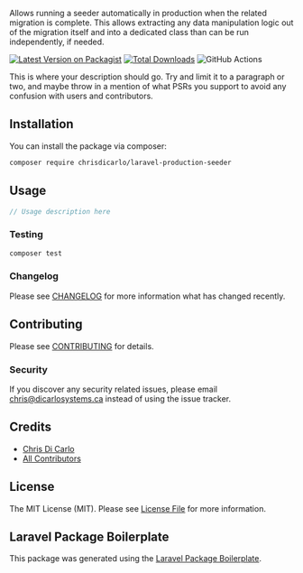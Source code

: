 Allows running a seeder automatically in production when the related migration is complete.  This allows extracting any data manipulation logic out of the migration itself and into a dedicated class than can be run independently, if needed.

[![Latest Version on Packagist](https://img.shields.io/packagist/v/chrisdicarlo/laravel-production-seeder.svg?style=flat-square)](https://packagist.org/packages/chrisdicarlo/laravel-production-seeder)
[![Total Downloads](https://img.shields.io/packagist/dt/chrisdicarlo/laravel-production-seeder.svg?style=flat-square)](https://packagist.org/packages/chrisdicarlo/laravel-production-seeder)
![GitHub Actions](https://github.com/chrisdicarlo/laravel-production-seeder/actions/workflows/main.yml/badge.svg)

This is where your description should go. Try and limit it to a paragraph or two, and maybe throw in a mention of what PSRs you support to avoid any confusion with users and contributors.

## Installation

You can install the package via composer:

```bash
composer require chrisdicarlo/laravel-production-seeder
```

## Usage

```php
// Usage description here
```

### Testing

```bash
composer test
```

### Changelog

Please see [CHANGELOG](CHANGELOG.md) for more information what has changed recently.

## Contributing

Please see [CONTRIBUTING](CONTRIBUTING.md) for details.

### Security

If you discover any security related issues, please email chris@dicarlosystems.ca instead of using the issue tracker.

## Credits

-   [Chris Di Carlo](https://github.com/chrisdicarlo)
-   [All Contributors](../../contributors)

## License

The MIT License (MIT). Please see [License File](LICENSE.md) for more information.

## Laravel Package Boilerplate

This package was generated using the [Laravel Package Boilerplate](https://laravelpackageboilerplate.com).
